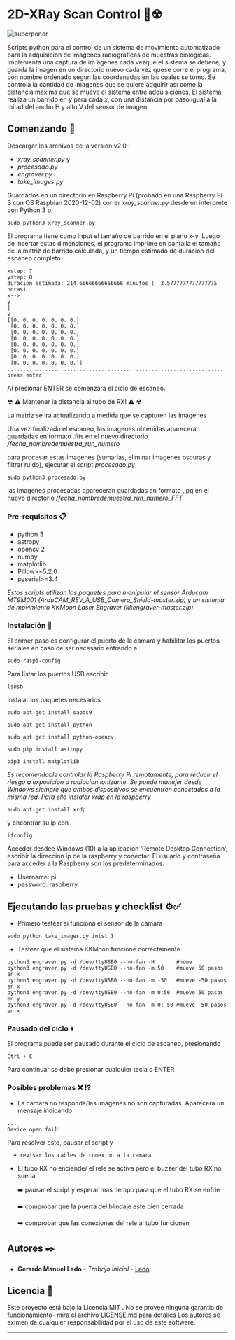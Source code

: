 # 2D-XRay Scan Control 🔬☢

![superponer](https://user-images.githubusercontent.com/77543157/135559269-e34afabd-3760-43ed-93ca-e18cb184d90e.jpg)

Scripts python para el control de un sistema de movimiento automatizado para la adquisicion de imagenes radiograficas de muestras biologicas.
Implementa una captura de im ́agenes cada vezque el sistema se detiene, y guarda la imagen en un directorio nuevo cada vez quese corre el programa, con nombre ordenado segun las coordenadas en las cuales se tomo. Se controla la cantidad de imagenes que se quiere adquirir ası como la distancia maxima que se mueve el sistema entre adquisiciones. El sistema realiza un barrido en *y* para cada *x*, con una distancia por paso igual a la mitad del ancho H y alto V del sensor de imagen. 

## Comenzando 🚀

Descargar los archivos de la version v2.0 : 
* *xray_scanner.py* y 
* *procesado.py*
* *engraver.py*
* *take_images.py*

Guardarlos en un directorio en Raspberry Pi (probado en una Raspberry Pi 3 con OS Raspbian 2020-12-02)
correr *xray_scanner.py* desde un interprete con Python 3 o 
```
sudo python3 xray_scanner.py
```
El programa tiene como input el tamaño de barrido en el plano x-y. Luego de insertar estas dimensiones, el programa imprime en pantalla el tamaño de la matriz de barrido calculada, y un tiempo estimado de duracion del escaneo completo.
```
xstep: 7
ystep: 8
duracion estimada: 214.66666666666666 minutos (  3.5777777777777775  horas)
x-->
y
|
v
[[0. 0. 0. 0. 0. 0. 0.]
 [0. 0. 0. 0. 0. 0. 0.]
 [0. 0. 0. 0. 0. 0. 0.]
 [0. 0. 0. 0. 0. 0. 0.]
 [0. 0. 0. 0. 0. 0. 0.]
 [0. 0. 0. 0. 0. 0. 0.]
 [0. 0. 0. 0. 0. 0. 0.]
 [0. 0. 0. 0. 0. 0. 0.]]
....................................................................................
press enter
```

Al presionar ENTER se comenzara el ciclo de escaneo.

☢ ⚠ Mantener la distancia al tubo de RX! ⚠ ☢

La matriz se ira actualizando a medida que se capturen las imagenes

Una vez finalizado el escaneo, las imagenes obtenidas apareceran guardadas en formato .fits en el nuevo directorio */fecha_nombredemuestra_run_numero*

para procesar estas imagenes (sumarlas, eliminar imagenes oscuras y filtrar ruido), ejecutar el script *procesado.py*

```
sudo python3 procesado.py
```
las imagenes procesadas apareceran guardadas en formato .jpg en el nuevo directorio */fecha_nombredemuestra_run_numero_FFT*
### Pre-requisitos 📋
* python 3
* astropy
* opencv 2
* numpy
* matplotlib
* Pillow>=5.2.0
* pyserial>=3.4

_Estos scripts utilizan los paquetes para manipular el sensor Arducam MT9M001 (ArduCAM_REV_A_USB_Camera_Shield-master.zip)
y un sistema de movimiento KKMoon Laser Engraver (kkengraver-master.zip)_


### Instalación 🔧



El primer paso es configurar el puerto de la camara y habilitar los puertos seriales en caso de ser necesario entrando a 

```
sudo raspi-config
```

Para listar los puertos USB escribir

```
lsusb
```

Instalar los paquetes necesarios

```
sudo apt-get install saods9

sudo apt-get install python

sudo apt-get install python-opencv

sudo pip install astropy

pip3 install matplotlib
```

_Es recomendable controlar la Raspberry Pi remotamente, para reducir el riesgo a exposicion a radiacion ionizante. Se puede manejer desde Windows siempre que ambos dispositivos se encuentren conectados a la misma red. Para ello instalar xrdp en la raspberry_
```
sudo apt-get install xrdp
```
y encontrar su ip con
```
ifconfig
```
Acceder desdee Windows (10) a la aplicacion  ‘Remote Desktop Connection’, escribir la direccion ip de la raspberry y conectar.
El usuario y contraseña para acceder a la Raspberry son los predeterminados:
* Username: pi
* password: raspberry


## Ejecutando las pruebas y checklist ⚙️✅

* Primero testear si funciona el sensor de la camara
```
sudo python take_images.py imtst 1
```
* Testear que el sistema KKMoon funcione correctamente
```
python3 engraver.py -d /dev/ttyUSB0 --no-fan -H       #home
python3 engraver.py -d /dev/ttyUSB0 --no-fan -m 50    #mueve 50 pasos en x
python3 engraver.py -d /dev/ttyUSB0 --no-fan -m -50   #mueve -50 pasos en x
python3 engraver.py -d /dev/ttyUSB0 --no-fan -m 0:50  #mueve 50 pasos en y
python3 engraver.py -d /dev/ttyUSB0 --no-fan -m 0:-50 #mueve -50 pasos en x
```

### Pausado del ciclo ⏸

El programa puede ser pausado durante el ciclo de escaneo, presionando

```
Ctrl + C
```
Para continuar se debe presionar cualquier tecla o ENTER
### Posibles problemas ❌ ⁉️ 

* La camara no responde/las imagenes no son capturadas. Aparecera un mensaje indicando

```
...
Device open fail!
```
Para resolver esto, pausar el script y

      ➡️ revisar los cables de conexion a la camara

* El tubo RX no enciende/ el rele se activa pero el buzzer del tubo RX no suena.

   ➡️ pausar el script y esperar mas tiempo para que el tubo RX se enfrie
      
   ➡️ comprobar que la puerta del blindaje este bien cerrada
   
   ➡️ comprobar que las conexiones del rele al tubo funcionen


## Autores ✒️


* **Gerardo Manuel Lado** - *Trabajo Inicial* - [Lado](https://github.com/ManuLado)


## Licencia 📄

Este proyecto está bajo la Licencia MIT . No se provee ninguna garantia de funcionamiento- mira el archivo [LICENSE.md](https://github.com/ManuLado/2D-XRay_Scan_control/blob/3eca928331250517cc78e94c35404e0f9dcaa60b/LICENCE.md) para detalles
Los autores se eximen de cualquier responsabilidad por el uso de este software.



---


